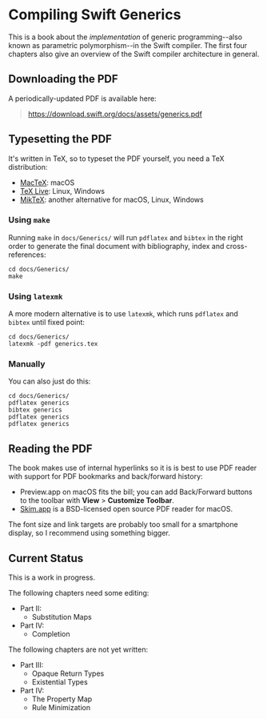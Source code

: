# Compiling Swift Generics

This is a book about the *implementation* of generic programming--also known as parametric polymorphism--in the Swift compiler. The first four chapters also give an overview of the Swift compiler architecture in general.

## Downloading the PDF

A periodically-updated PDF is available here:

> https://download.swift.org/docs/assets/generics.pdf

## Typesetting the PDF

It's written in TeX, so to typeset the PDF yourself, you need a TeX distribution:

- [MacTeX](https://www.tug.org/mactex/mactex-download.html): macOS
- [TeX Live](https://www.tug.org/texlive/): Linux, Windows
- [MikTeX](https://miktex.org): another alternative for macOS, Linux, Windows

### Using `make`

Running `make` in `docs/Generics/` will run `pdflatex` and `bibtex` in the right order to generate the final document with bibliography, index and cross-references:

```
cd docs/Generics/
make
```

### Using `latexmk`

A more modern alternative is to use `latexmk`, which runs `pdflatex` and `bibtex` until fixed point:

```
cd docs/Generics/
latexmk -pdf generics.tex
```

### Manually

You can also just do this:

```
cd docs/Generics/
pdflatex generics
bibtex generics
pdflatex generics
pdflatex generics
```

## Reading the PDF

The book makes use of internal hyperlinks so it is is best to use PDF reader with support for PDF bookmarks and back/forward history:

- Preview.app on macOS fits the bill; you can add Back/Forward buttons to the toolbar with **View** > **Customize Toolbar**.
- [Skim.app](https://skim-app.sourceforge.io) is a BSD-licensed open source PDF reader for macOS.

The font size and link targets are probably too small for a smartphone display, so I recommend using something bigger.

## Current Status

This is a work in progress.

The following chapters need some editing:

- Part II:
  - Substitution Maps
- Part IV:
  - Completion

The following chapters are not yet written:

- Part III:
  - Opaque Return Types
  - Existential Types
- Part IV:
  - The Property Map
  - Rule Minimization
